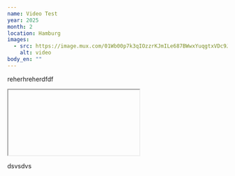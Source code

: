 ```yaml
---
name: Video Test
year: 2025
month: 2
location: Hamburg
images:
  - src: https://image.mux.com/01Wb00p7k3qIOzzrKJmILe687BWwxYuqgtxVDc9JUwgXk/thumbnail.png?width=214&height=121&time=214
    alt: video
body_en: ""
---
```

reherhreherdfdf

<iframe

  src="https://player.mux.com/01Wb00p7k3qIOzzrKJmILe687BWwxYuqgtxVDc9JUwgXk?metadata-video-title=Help_Version1&video-title=Help_Version1&accent-color=%23000000&primary-color=%23f1fff4"

  style="width: 100%; border: none; aspect-ratio: 16/9;"

  allow="accelerometer; gyroscope; autoplay; encrypted-media; picture-in-picture;"

  allowfullscreen

\></iframe>

dsvsdvs
